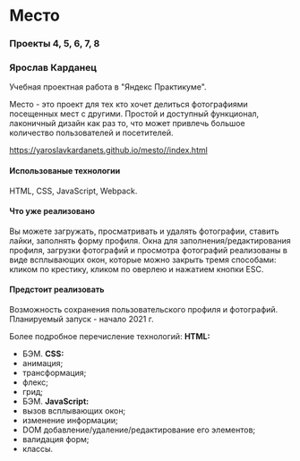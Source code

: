 # Место
### Проекты 4, 5, 6, 7, 8

### Ярослав Карданец

Учебная проектная работа в "Яндекс Практикуме".

Место - это проект для тех кто хочет делиться фотографиями посещенных мест с другими. Простой и доступный функционал, лаконичный дизайн как раз то, что может привлечь большое количество пользователей и посетителей. 

https://yaroslavkardanets.github.io/mesto//index.html

#### Использованые технологии
HTML, CSS, JavaScript, Webpack.

#### Что уже реализовано
Вы можете загружать, просматривать и удалять фотографии, ставить лайки, заполнять форму профиля. Окна для заполнения/редактирования профиля, загрузки фотографий и просмотра фотографий реализованы в виде всплывающих окон, которые можно закрыть тремя способами: кликом по крестику, кликом по оверлею и нажатием кнопки ESC.

#### Предстоит реализовать
Возможность сохранения пользовательского профиля и фотографий.
Планируемый запуск - начало 2021 г.


Более подробное перечисление технологий:
**HTML:** 
* БЭМ.
**CSS:** 
* анимация;
* трансформация;
* флекс; 
* грид; 
* БЭМ.
**JavaScript:** 
* вызов всплывающих окон;
* изменение информации;
* DOM добавление/удаление/редактирование его элементов;
* валидация форм;
* классы.
